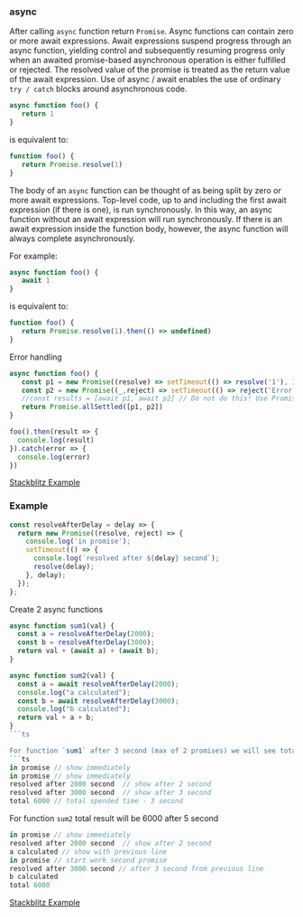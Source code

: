 ### async
After calling `async` function return `Promise`. Async functions can contain zero or more await expressions. Await expressions suspend progress through an async function, yielding control and subsequently resuming progress only when an awaited promise-based asynchronous operation is either fulfilled or rejected. The resolved value of the promise is treated as the return value of the await expression. Use of async / await enables the use of ordinary `try / catch` blocks around asynchronous code.

```ts
async function foo() {
   return 1
}
```

is equivalent to:

```ts
function foo() {
   return Promise.resolve(1)
}
```

The body of an `async` function can be thought of as being split by zero or more await expressions. 
Top-level code, up to and including the first await expression (if there is one), is run synchronously. 
In this way, an async function without an await expression will run synchronously. 
If there is an await expression inside the function body, however, the async function will always complete asynchronously.

For example:
```ts
async function foo() {
   await 1
}
```

is equivalent to:
```ts
function foo() {
   return Promise.resolve(1).then(() => undefined)
}
```

Error handling
```ts
async function foo() {
   const p1 = new Promise((resolve) => setTimeout(() => resolve('1'), 1000))
   const p2 = new Promise((_,reject) => setTimeout(() => reject('Error'), 500))   
   //const results = [await p1, await p2] // Do not do this! Use Promise.all or Promise.allSettled instead.
   return Promise.allSettled([p1, p2])
}

foo().then(result => {
  console.log(result)
}).catch(error => {
  console.log(error)
}) 
```
[Stackblitz Example](https://stackblitz.com/edit/a-async-2?file=index.js)

### Example

```ts
const resolveAfterDelay = delay => {
  return new Promise((resolve, reject) => {
    console.log('in promise');
    setTimeout(() => {
      console.log(`resolved after ${delay} second`);
      resolve(delay);
    }, delay);
  });
};
```

Create 2 async functions
```ts
async function sum1(val) {
  const a = resolveAfterDelay(2000);
  const b = resolveAfterDelay(3000);
  return val + (await a) + (await b);
}

async function sum2(val) {
  const a = await resolveAfterDelay(2000);
  console.log("a calculated");
  const b = await resolveAfterDelay(3000);
  console.log("b calculated");
  return val + a + b;
}
```ts

For function `sum1` after 3 second (max of 2 promises) we will see total result
```ts
in promise // show immediately
in promise // show immediately
resolved after 2000 second  // show after 2 second
resolved after 3000 second  // show after 3 second 
total 6000 // total spended time - 3 second
```

For function `sum2` total result will be 6000 after 5 second 
```ts
in promise // show immediately
resolved after 2000 second  // show after 2 second
a calculated // show with previous line
in promise // start work second promise
resolved after 3000 second // after 3 second from previous line
b calculated
total 6000
```
[Stackblitz Example](https://stackblitz.com/edit/a-async?file=index.js)

